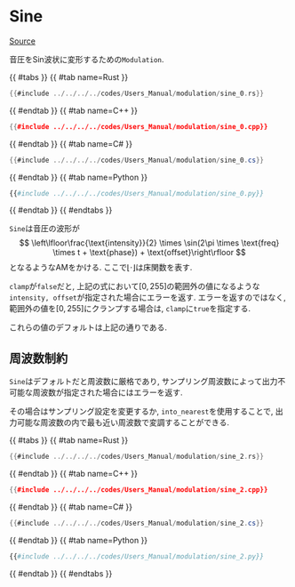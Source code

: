 # Sine
[Source](https://github.com/shinolab/autd3-rs/blob/v32.0.1/autd3/src/datagram/modulation/sine.rs)

音圧をSin波状に変形するための`Modulation`.

{{ #tabs }}
{{ #tab name=Rust }}
```rust
{{#include ../../../../codes/Users_Manual/modulation/sine_0.rs}}
```
{{ #endtab }}
{{ #tab name=C++ }}
```cpp
{{#include ../../../../codes/Users_Manual/modulation/sine_0.cpp}}
```
{{ #endtab }}
{{ #tab name=C# }}
```cs
{{#include ../../../../codes/Users_Manual/modulation/sine_0.cs}}
```
{{ #endtab }}
{{ #tab name=Python }}
```python
{{#include ../../../../codes/Users_Manual/modulation/sine_0.py}}
```
{{ #endtab }}
{{ #endtabs }}

`Sine`は音圧の波形が
$$
    \left\lfloor\frac{\text{intensity}}{2} \times \sin(2\pi \times \text{freq} \times t + \text{phase}) + \text{offset}\right\rfloor
$$
となるようなAMをかける.
ここで$\lfloor\cdot\rfloor$は床関数を表す.

`clamp`が`false`だと, 上記の式において$[0,255]$の範囲外の値になるような`intensity, offset`が指定された場合にエラーを返す.
エラーを返すのではなく, 範囲外の値を$[0,255]$にクランプする場合は, `clamp`に`true`を指定する.

これらの値のデフォルトは上記の通りである.

## 周波数制約

`Sine`はデフォルトだと周波数に厳格であり, サンプリング周波数によって出力不可能な周波数が指定された場合にはエラーを返す.

その場合はサンプリング設定を変更するか, `into_nearest`を使用することで, 出力可能な周波数の内で最も近い周波数で変調することができる.

{{ #tabs }}
{{ #tab name=Rust }}
```rust
{{#include ../../../../codes/Users_Manual/modulation/sine_2.rs}}
```
{{ #endtab }}
{{ #tab name=C++ }}
```cpp
{{#include ../../../../codes/Users_Manual/modulation/sine_2.cpp}}
```
{{ #endtab }}
{{ #tab name=C# }}
```cs
{{#include ../../../../codes/Users_Manual/modulation/sine_2.cs}}
```
{{ #endtab }}
{{ #tab name=Python }}
```python
{{#include ../../../../codes/Users_Manual/modulation/sine_2.py}}
```
{{ #endtab }}
{{ #endtabs }}

